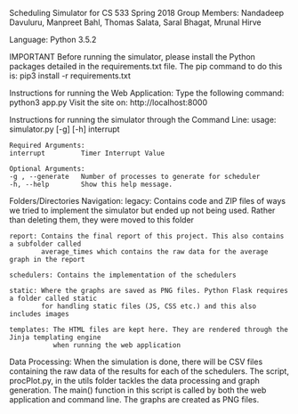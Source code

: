 Scheduling Simulator for CS 533 Spring 2018
Group Members: Nandadeep Davuluru, Manpreet Bahl, Thomas Salata, Saral Bhagat, Mrunal Hirve

Language: Python 3.5.2

IMPORTANT
    Before running the simulator, please install the Python packages detailed in the
    requirements.txt file. The pip command to do this is:
        pip3 install -r requirements.txt

Instructions for running the Web Application:
    Type the following command:
        python3 app.py
    Visit the site on: http://localhost:8000

Instructions for running the simulator through the Command Line:
    usage: simulator.py [-g] [-h] interrupt

    Required Arguments:
    interrupt         Timer Interrupt Value

    Optional Arguments:
    -g , --generate   Number of processes to generate for scheduler
    -h, --help        Show this help message.

Folders/Directories Navigation:
    legacy: Contains code and ZIP files of ways we tried to implement the simulator but ended up
            not being used. Rather than deleting them, they were moved to this folder
    
    report: Contains the final report of this project. This also contains a subfolder called 
            average_times which contains the raw data for the average graph in the report
    
    schedulers: Contains the implementation of the schedulers

    static: Where the graphs are saved as PNG files. Python Flask requires a folder called static
            for handling static files (JS, CSS etc.) and this also includes images
    
    templates: The HTML files are kept here. They are rendered through the Jinja templating engine
               when running the web application

Data Processing:
    When the simulation is done, there will be CSV files containing the raw data of the results
    for each of the schedulers. The script, procPlot.py, in the utils folder tackles the data
    processing and graph generation. The main() function in this script is called by both the
    web application and command line. The graphs are created as PNG files.
    

